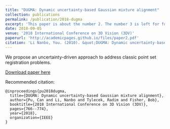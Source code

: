 ```yaml
---
title: "DUGMA: Dynamic uncertainty-based Gaussian mixture alignment"
collection: publications
permalink: /publication/2018-dugma
excerpt: 'This paper is about the number 2. The number 3 is left for future work.'
date: 2018-09-05
venue: '2018 International Conference on 3D Vision (3DV)'
paperurl: 'http://academicpages.github.io/files/paper2.pdf'
citation: 'Li Nanbo, You. (2010). &quot;DUGMA: Dynamic uncertainty-based Gaussian mixture alignment.&quot; <i>3DV 2018</i>.'
---
```

We propose an uncertainty-driven approach to address classic point set registration problems.

[Download paper here](https://ieeexplore.ieee.org/stamp/stamp.jsp?arnumber=8491030)

Recommended citation:
```
@inproceedings{pu2018dugma,
  title={DUGMA: Dynamic uncertainty-based Gaussian mixture alignment},
  author={Pu, Can and Li, Nanbo and Tylecek, Radim and Fisher, Bob},
  booktitle={2018 International Conference on 3D Vision (3DV)},
  pages={766--774},
  year={2018},
  organization={IEEE}
}
```
